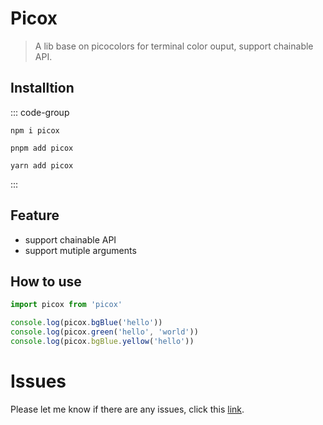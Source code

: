 # Picox

> A lib base on picocolors for terminal color ouput, support chainable API.

## Installtion

::: code-group

```[npm]
npm i picox
```

```[pnpm]
pnpm add picox
```

```[yarn]
yarn add picox
```

:::

## Feature

- support chainable API
- support mutiple arguments

## How to use

```ts
import picox from 'picox'

console.log(picox.bgBlue('hello'))
console.log(picox.green('hello', 'world'))
console.log(picox.bgBlue.yellow('hello'))
```


# Issues

Please let me know if there are any issues, click this [link](https://github.com/savage181855/savage-libs/issues).

